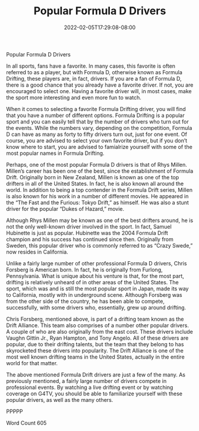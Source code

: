 ﻿---
title: "Popular Formula D Drivers"
date: 2022-02-05T17:29:08-08:00
description: "Formula D Racing Tips for Web Success"
featured_image: "/images/Formula D Racing.jpg"
tags: ["Formula D Racing"]
---

Popular Formula D Drivers

In all sports, fans have a favorite.  In many cases, this favorite is often referred to as a player, but with Formula D, otherwise known as Formula Drifting, these players are, in fact, drivers.  If you are a fan of Formula D, there is a good chance that you already have a favorite driver.  If not, you are encouraged to select one.  Having a favorite driver will, in most cases, make the sport more interesting and even more fun to watch. 

When it comes to selecting a favorite Formula Drifting driver, you will find that you have a number of different options.  Formula Drifting is a popular sport and you can easily tell that by the number of drivers who turn out for the events. While the numbers vary, depending on the competition, Formula D can have as many as forty to fifty drivers turn out, just for one event.  Of course, you are advised to select your own favorite driver, but if you don’t know where to start, you are advised to famialrize yourself with some of the most popular names in Formula Drifting.

Perhaps, one of the most popular Formula D drivers is that of Rhys Millen.  Millen’s career has been one of the best, since the establishment of Formula Drift.  Originally born in New Zealand, Millen is known as one of the top drifters in all of the United States. In fact, he is also known all around the world.  In addition to being a top contender in the Formula Drift series, Millen is also known for his work in a number of different movies.  He appeared in the “The Fast and the Furious:  Tokyo Drift,” as himself.  He was also a stunt driver for the popular “Dukes of Hazard,” movie.

Although Rhys Millen may be known as one of the best drifters around, he is not the only well-known driver involved in the sport.  In fact, Samuel Hubinette is just as popular.  Hubinette was the 2004 Formula Drift champion and his success has continued since then.  Originally from Sweden, this popular driver who is commonly referred to as “Crazy Swede,” now resides in California.

Unlike a fairly large number of other professional Formula D drivers, Chris Forsberg is American born. In fact, he is originally from Furlong, Pennsylvania.  What is unique about his venture is that, for the most part, drifting is relatively unheard of in other areas of the United States. The sport, which was and is still the most popular sport in Japan, made its way to California, mostly with in underground scene.  Although Forsberg was from the other side of the country, he has been able to compete, successfully, with some drivers who, essentially, grew up around drifting.  

Chris Forsberg, mentioned above, is part of a drifting team known as the Drift Alliance. This team also comprises of a number other popular drivers.  A couple of who are also originally from the east cost.  These drivers include Vaughn Gittin Jr., Ryan Hampton, and Tony Angelo.  All of these drivers are popular, due to their drifting talents, but the team that they belong to has skyrocketed these drivers into popularity. The Drift Alliance is one of the most well known drifting teams in the United States, actually in the entire world for that matter.

The above mentioned Formula Drift drivers are just a few of the many. As previously mentioned, a fairly large number of drivers compete in professional events. By watching a live drifting event or by watching coverage on G4TV, you should be able to familiarize yourself with these popular drivers, as well as the many others.

PPPPP

Word Count 605

